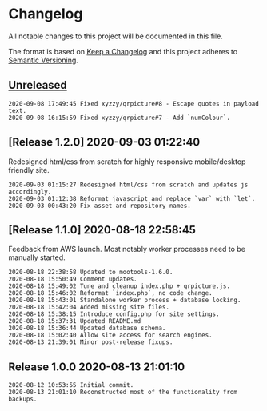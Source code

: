 # Changelog
All notable changes to this project will be documented in this file.

The format is based on [Keep a Changelog](http://keepachangelog.com/en/1.0.0/)
and this project adheres to [Semantic Versioning](http://semver.org/spec/v2.0.0.html).

## [Unreleased]

```
2020-09-08 17:49:45 Fixed xyzzy/qrpicture#8 - Escape quotes in payload text.
2020-09-08 16:15:59 Fixed xyzzy/qrpicture#7 - Add `numColour`.
```

## [Release 1.2.0] 2020-09-03 01:22:40

Redesigned html/css from scratch for highly responsive mobile/desktop friendly site.

```
2020-09-03 01:15:27 Redesigned html/css from scratch and updates js accordingly.
2020-09-03 01:12:38 Reformat javascript and replace `var` with `let`.
2020-09-03 00:43:20 Fix asset and repository names.
```

## [Release 1.1.0] 2020-08-18 22:58:45

Feedback from AWS launch.
Most notably worker processes need to be manually started.

```
2020-08-18 22:38:58 Updated to mootools-1.6.0.
2020-08-18 15:50:49 Comment updates.
2020-08-18 15:49:02 Tune and cleanup index.php + qrpicture.js.
2020-08-18 15:46:02 Reformat `index.php`, no code change.
2020-08-18 15:43:01 Standalone worker process + database locking.
2020-08-18 15:42:04 Added missing site files.
2020-08-18 15:38:15 Introduce config.php for site settings.
2020-08-18 15:37:31 Updated README.md
2020-08-18 15:36:44 Updated database schema.
2020-08-18 15:02:40 Allow site access for search engines.
2020-08-13 21:39:01 Minor post-release fixups.
```

## Release 1.0.0 2020-08-13 21:01:10

```
2020-08-12 10:53:55 Initial commit.
2020-08-13 21:01:10 Reconstructed most of the functionality from backups.
```

[Unreleased]: https://github.com/xyzzy/qrpicture/compare/v1.2.0...HEAD
[1.2.0]: https://github.com/xyzzy/qrpicture/compare/v1.1.0...v1.2.0
[1.1.0]: https://github.com/xyzzy/qrpicture/compare/v1.0.0...v1.1.0
